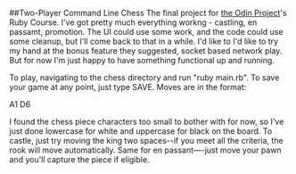 ##Two-Player Command Line Chess
The final project for [the Odin Project](http://www.theodinproject.com/ruby-programming/ruby-final-project)'s Ruby Course. I've got pretty much everything workng  - castling, en passamt, promotion. The UI could use some work, and the code could use some cleanup, but I'll come back to that in a while. I'd like to I'd like to try my hand at the bonus feature they suggested, socket based network play. But for now I'm just happy to have something functional up and running.

To play, navigating to the chess directory and run "ruby main.rb". To save your game at any point, just type SAVE. Moves are in the format:

A1 D6

I found the chess piece characters too small to bother with for now, so I've just done lowercase for white and uppercase for black on the board. To castle, just try moving the king two spaces--if you meet all the criteria, the rook will move automatically. Same for en passant—-just move your pawn and you'll capture the piece if eligible. 